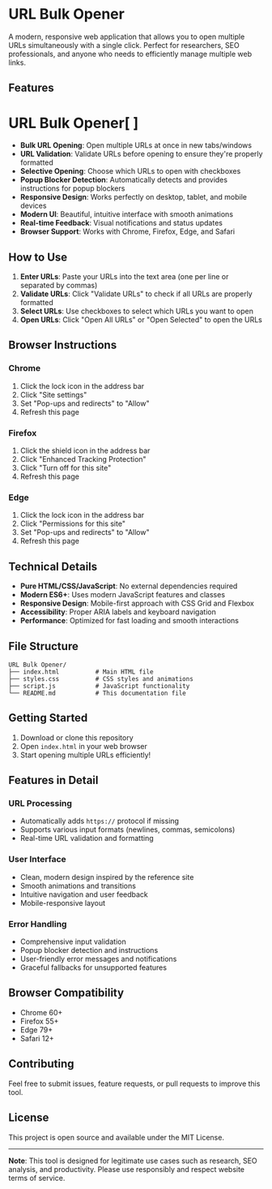 # URL Bulk Opener

A modern, responsive web application that allows you to open multiple URLs simultaneously with a single click. Perfect for researchers, SEO professionals, and anyone who needs to efficiently manage multiple web links.

## Features

# URL Bulk Opener[ ]

- **Bulk URL Opening**: Open multiple URLs at once in new tabs/windows
- **URL Validation**: Validate URLs before opening to ensure they're properly formatted
- **Selective Opening**: Choose which URLs to open with checkboxes
- **Popup Blocker Detection**: Automatically detects and provides instructions for popup blockers
- **Responsive Design**: Works perfectly on desktop, tablet, and mobile devices
- **Modern UI**: Beautiful, intuitive interface with smooth animations
- **Real-time Feedback**: Visual notifications and status updates
- **Browser Support**: Works with Chrome, Firefox, Edge, and Safari

## How to Use

1. **Enter URLs**: Paste your URLs into the text area (one per line or separated by commas)
2. **Validate URLs**: Click "Validate URLs" to check if all URLs are properly formatted
3. **Select URLs**: Use checkboxes to select which URLs you want to open
4. **Open URLs**: Click "Open All URLs" or "Open Selected" to open the URLs

## Browser Instructions

### Chrome
1. Click the lock icon in the address bar
2. Click "Site settings"
3. Set "Pop-ups and redirects" to "Allow"
4. Refresh this page

### Firefox
1. Click the shield icon in the address bar
2. Click "Enhanced Tracking Protection"
3. Click "Turn off for this site"
4. Refresh this page

### Edge
1. Click the lock icon in the address bar
2. Click "Permissions for this site"
3. Set "Pop-ups and redirects" to "Allow"
4. Refresh this page

## Technical Details

- **Pure HTML/CSS/JavaScript**: No external dependencies required
- **Modern ES6+**: Uses modern JavaScript features and classes
- **Responsive Design**: Mobile-first approach with CSS Grid and Flexbox
- **Accessibility**: Proper ARIA labels and keyboard navigation
- **Performance**: Optimized for fast loading and smooth interactions

## File Structure

```
URL Bulk Opener/
├── index.html          # Main HTML file
├── styles.css          # CSS styles and animations
├── script.js           # JavaScript functionality
└── README.md           # This documentation file
```

## Getting Started

1. Download or clone this repository
2. Open `index.html` in your web browser
3. Start opening multiple URLs efficiently!

## Features in Detail

### URL Processing
- Automatically adds `https://` protocol if missing
- Supports various input formats (newlines, commas, semicolons)
- Real-time URL validation and formatting

### User Interface
- Clean, modern design inspired by the reference site
- Smooth animations and transitions
- Intuitive navigation and user feedback
- Mobile-responsive layout

### Error Handling
- Comprehensive input validation
- Popup blocker detection and instructions
- User-friendly error messages and notifications
- Graceful fallbacks for unsupported features

## Browser Compatibility

- Chrome 60+
- Firefox 55+
- Edge 79+
- Safari 12+

## Contributing

Feel free to submit issues, feature requests, or pull requests to improve this tool.

## License

This project is open source and available under the MIT License.

---

**Note**: This tool is designed for legitimate use cases such as research, SEO analysis, and productivity. Please use responsibly and respect website terms of service.
